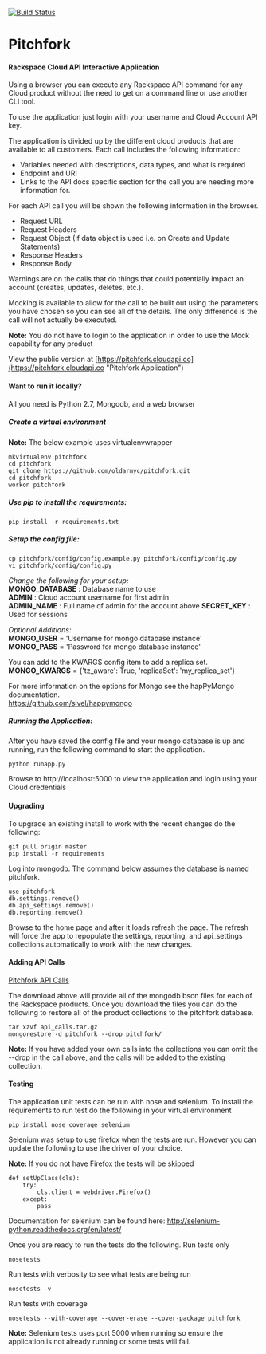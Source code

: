 [![Build Status](https://travis-ci.org/oldarmyc/pitchfork.svg)](https://travis-ci.org/oldarmyc/pitchfork)

Pitchfork
=========

#### Rackspace Cloud API Interactive Application

Using a browser you can execute any Rackspace API command for any Cloud product without the need to get on a command line or use another CLI tool.

To use the application just login with your username and Cloud Account API key.

The application is divided up by the different cloud products that are available to all customers.
Each call includes the following information:
* Variables needed with descriptions, data types, and what is required
* Endpoint and URI
* Links to the API docs specific section for the call you are needing more information for.

For each API call you will be shown the following information in the browser.
* Request URL
* Request Headers
* Request Object (If data object is used i.e. on Create and Update Statements)
* Response Headers
* Response Body

Warnings are on the calls that do things that could potentially impact an account (creates, updates, deletes, etc.).

Mocking is available to allow for the call to be built out using the parameters you have chosen so you can see all of the details. The only difference is the call will not actually be executed.

**Note:** You do not have to login to the application in order to use the Mock capability for any product

View the public version at [https://pitchfork.cloudapi.co](https://pitchfork.cloudapi.co "Pitchfork Application")

#### Want to run it locally?
All you need is Python 2.7, Mongodb, and a web browser

##### Create a virtual environment
**Note:** The below example uses virtualenvwrapper

````
mkvirtualenv pitchfork
cd pitchfork
git clone https://github.com/oldarmyc/pitchfork.git
cd pitchfork
workon pitchfork
````

##### Use pip to install the requirements:
```
pip install -r requirements.txt
```

##### Setup the config file:
````
cp pitchfork/config/config.example.py pitchfork/config/config.py
vi pitchfork/config/config.py
````

*Change the following for your setup:*  
**MONGO_DATABASE** : Database name to use  
**ADMIN** : Cloud account username for first admin  
**ADMIN_NAME** : Full name of admin for the account above
**SECRET_KEY** : Used for sessions

*Optional Additions:*  
**MONGO_USER** = 'Username for mongo database instance'  
**MONGO_PASS** = 'Password for mongo database instance'  

You can add to the KWARGS config item to add a replica set.  
**MONGO_KWARGS** = {'tz_aware': True, 'replicaSet': 'my_replica_set'}

For more information on the options for Mongo see the hapPyMongo documentation.  
https://github.com/sivel/happymongo

##### Running the Application:
After you have saved the config file and your mongo database is up and running, run the following command to start the application.
````
python runapp.py
````
Browse to http://localhost:5000 to view the application and login using your Cloud credentials

#### Upgrading
To upgrade an existing install to work with the recent changes do the following:

````
git pull origin master
pip install -r requirements
````

Log into mongodb. The command below assumes the database is named pitchfork.

````
use pitchfork
db.settings.remove()
db.api_settings.remove()
db.reporting.remove()
````

Browse to the home page and after it loads refresh the page. The refresh will force the app to repopulate the settings, reporting, and api_settings collections automatically to work with the new changes.

#### Adding API Calls

[Pitchfork API Calls](http://fa9cf45cb52b602f2bad-e447b4b840d054d4f862ad6101a6d6ee.r86.cf5.rackcdn.com/api_calls/api_calls.tar.gz)

The download above will provide all of the mongodb bson files for each of the Rackspace products. Once you download the files you can do the following to restore all of the product collections to the pitchfork database.

```
tar xzvf api_calls.tar.gz
mongorestore -d pitchfork --drop pitchfork/
```

**Note:** If you have added your own calls into the collections you can omit the --drop in the call above, and the calls will be added to the existing collection.

#### Testing
The application unit tests can be run with nose and selenium. To install the requirements to run test do the following in your virtual environment
````
pip install nose coverage selenium
````

Selenium was setup to use firefox when the tests are run. However you can update the following to use the driver of your choice.

**Note:** If you do not have Firefox the tests will be skipped
````
def setUpClass(cls):
    try:
        cls.client = webdriver.Firefox()
    except:
        pass
````
Documentation for selenium can be found here: http://selenium-python.readthedocs.org/en/latest/

Once you are ready to run the tests do the following.
Run tests only
````
nosetests
````
Run tests with verbosity to see what tests are being run
````
nosetests -v
````
Run tests with coverage
````
nosetests --with-coverage --cover-erase --cover-package pitchfork
````
**Note:** Selenium tests uses port 5000 when running so ensure the application is not already running or some tests will fail.
